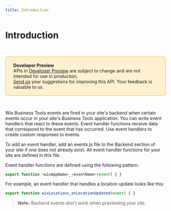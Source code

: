 ```yaml
---
title: Introduction
---
```


# Introduction

&nbsp;

<div style="background-color: #FEF1D1; padding: 18px 24px; border-radius: 6px; border: 1px solid #FDB10C; box-sizing: border-box; display: inline-block">
    <b>Developer Preview</b>
    <br/>
    <span>APIs in <a href="https://www.wix.com/velo/reference/api-overview/developer-preview">Developer Preview</a> are subject to change and are not intended for use in production.<br/><a href="mailto:velo-preview-feedback@wix.com">Send us</a> your suggestions for improving this API. Your feedback is valuable to us.</span>
</div>

&nbsp;

Wix Business Tools events are fired in your site's backend when certain events occur in your site's Business Tools application. You can write event handlers that react to these events. Event handler functions receive data that correspond to the event that has occurred. Use event handlers to create custom responses to events.

To add an event handler, add an events.js file to the Backend section of your site if one does not already exist. All event handler functions for your site are defined in this file.

Event handler functions are defined using the following pattern:

```js
export function <wixAppName>_<eventName>(event) { }
```

For example, an event handler that handles a location update looks like this:

```js
export function wixLocations_onLocationUpdated(event) { }
```

> **Note:** Backend events don't work when previewing your site.